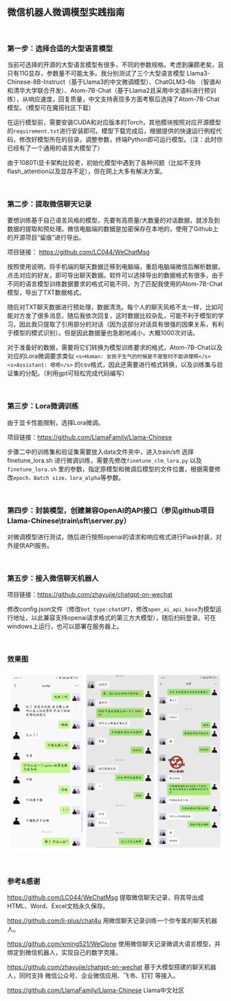 
## 微信机器人微调模型实践指南

<br>

### 第一步：选择合适的大型语言模型

当前可选择的开源的大型语言模型有很多，不同的参数规格。考虑到廉颇老矣，且只有11G显存，参数量不可能太多。我分别测试了三个大型语言模型 Llama3-Chinese-8B-Instruct（基于Llama3的中文微调模型）、ChatGLM3-6b （智谱AI和清华大学联合开发）、Atom-7B-Chat（基于Llama2且采用中文语料进行预训练），从响应速度，回复质量，中文支持表现多方面考察后选择了Atom-7B-Chat模型。（模型可在魔搭社区下载）

在运行模型前，需要安装CUDA和对应版本的Torch，其他模块按照对应开源模型的```requirement.txt```进行安装即可。模型下载完成后，根据提供的快速运行例程代码，修改好模型所在的目录，调整参数，终端Python即可运行模型。（注：此时你已经有了一个通用的语言大模型了）

由于1080Ti显卡架构比较老，初始化模型中遇到了各种问题（比如不支持flash_attention以及显存不足），但在网上大多有解决方案。

<br>

### 第二步：提取微信聊天记录

要想训练基于自己语言风格的模型，先要有高质量/大数量的对话数据，就涉及到数据的提取和预处理。微信电脑端的数据是加密保存在本地的，使用了Github上的开源项目“留痕”进行导出。

项目链接： https://github.com/LC044/WeChatMsg

按照使用说明，将手机端的聊天数据迁移到电脑端，重启电脑端微信后解析数据，点击对应的好友，即可导出聊天数据。软件可以选择导出的数据格式有很多，由于不同的语言模型训练数据要求的格式可能不同，为了匹配我使用的Atom-7B-Chat模型，导出了TXT数据格式。

随后对TXT聊天数据进行预处理，数据清洗。每个人的聊天风格不太一样，比如可能对方发了很多消息，随后我依次回复，这时数据比较杂乱，可能不利于模型的学习，因此我只提取了引用部分的对话（因为这部分对话具有很强的因果关系，有利于模型的模式识别）。但是因此数据量也急剧地减小，大概1000次对话。

对于准备好的数据，需要将它们转换为模型训练要求的格式，Atom-7B-Chat以及对应的Lora微调要求类似 ```<s>Human: 女孩子生气的时候是不是暂时不能讲理啊</s><s>Assistant: 嗯嗯</s>``` 的csv格式，因此还需要进行格式转换，以及训练集与验证集的分配。（利用gpt可轻松完成代码编写）

<br>

### 第三步：Lora微调训练

由于显卡性能限制，选择Lora微调。

项目链接：https://github.com/LlamaFamily/Llama-Chinese 

步骤二中的训练集和验证集需要放入data文件夹中，进入train/sft 选择finetune_lora.sh 进行微调训练，需要先修改```finetune_clm_lora.py``` 以及 ```finetune_lora.sh``` 里的参数，指定原模型和微调后模型的文件位置，根据需要修改``` epoch，Batch size，lora_alpha ```等参数。

<br>

### 第四步：封装模型，创建兼容OpenAI的API接口（参见github项目 Llama-Chinese\train\sft\server.py）

对微调模型进行测试，随后进行按照openai的请求和响应格式进行Flask封装，对外提供API服务。

<br>

### 第五步：接入微信聊天机器人

项目链接：https://github.com/zhayujie/chatgpt-on-wechat

修改config.json文件（修改```bot_type:chatGPT```，修改```open_ai_api_base```为模型运行地址，以此兼容支持openai请求格式的第三方大模型），随后扫码登录。可在windows上运行，也可以部署在服务器上。

<br>

### 效果图

![alt 效果图](https://github.com/Lucky-183/wechat_bot_practice/blob/master/result.jpg)

<br>

### 参考&感谢

https://github.com/LC044/WeChatMsg 提取微信聊天记录，将其导出成HTML、Word、Excel文档永久保存。

https://github.com/li-plus/chat4u 用微信聊天记录训练一个你专属的聊天机器人。

https://github.com/xming521/WeClone 使用微信聊天记录微调大语言模型，并绑定到微信机器人，实现自己的数字克隆。

https://github.com/zhayujie/chatgpt-on-wechat 基于大模型搭建的聊天机器人，同时支持 微信公众号、企业微信应用、飞书、钉钉 等接入。

https://github.com/LlamaFamily/Llama-Chinese Llama中文社区
